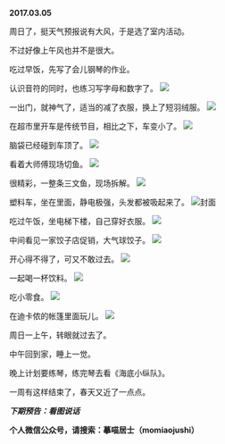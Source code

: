 
          
**2017.03.05**

周日了，挺天气预报说有大风，于是选了室内活动。

不过好像上午风也并不是很大。

吃过早饭，先写了会儿钢琴的作业。

认识音符的同时，也练习写字母和数字了。
![](http://imglf0.nosdn.127.net/img/dFdXcDljTWJCUGtUTlplQThjWUdJTm9XemNLQ0tKRGE5dU52RFFJZFJkbz0.jpg)


一出门，就神气了，适当的减了衣服，换上了短羽绒服。
![](http://imglf2.nosdn.127.net/img/a3lNN2NJOGRpNnFQTkltQUVEbFU3UXI1Ny9uaEFVNGM1NXpyNXVSRUtBYz0.jpg)


在超市里开车是传统节目，相比之下，车变小了。
![](http://imglf1.nosdn.127.net/img/TEgvSlBrOG9YbVpOWHpISXpDa0k3WWdZUkZLcmNzT3lubkYxRFJkdmE1QT0.jpg)


脑袋已经碰到车顶了。
![](http://imglf0.nosdn.127.net/img/TGFac1BkWjBsUy9pTUxqRVBqZU96SnpQYi9KVUxkYzJpV1h4SUNLQ3Zocz0.jpg)


看着大师傅现场切鱼。
![](http://imglf.nosdn.127.net/img/NHF4NW9vT1gwaTVGSFpOcC9mOHNRTlk0QlNGSFNyMk04eThPaTZoa2xyQT0.jpg)


很精彩，一整条三文鱼，现场拆解。
![](http://imglf2.nosdn.127.net/img/akYwYzVDeHVQcVlRQVNpMndTckxic0JpbTVOYkhaVHlMdnd6L3RMZktoVT0.jpg)


塑料车，坐在里面，静电极强，头发都被吸起来了。
![](http://imglf0.nosdn.127.net/img/Q3g4TC9VTEpEb2l5WDRMQWE5ZnFJVGt2VkZQdlFqSjFpS3FnTHRuVzlTRT0.jpg)封面


吃过午饭，坐电梯下楼，自己穿好衣服。
![](http://imglf.nosdn.127.net/img/VDhJVTRHdmtUNmFuQVBlMGlJcUYrUVU1Nm1oait0NDJRUUdKdUhoK0Zwaz0.jpg)


中间看见一家饺子店促销，大气球饺子。
![](http://imglf.nosdn.127.net/img/N3luNXhMbGppYjhSV243c1BkdDloWk1qRUt6YzFvMjByRHNCT3JWTjFRcz0.jpg)


开心得不得了，可又不敢过去。
![](http://imglf.nosdn.127.net/img/ci81QkNzSHdrRXQxSkpLUisrMU81R1dDY2pRWFdIazAvUmtjSUtwaU9YWT0.jpg)


一起喝一杯饮料。
![](http://imglf.nosdn.127.net/img/M3BFNXo5cWdvblNsVWtYT0I0b1NoTkFnMUY3N3FNY3VHY0ozRkUybDA5MD0.jpg)


吃小零食。
![](http://imglf.nosdn.127.net/img/ZlZhVnZrcVRTSGNVOVErb2U5RkN4RUVMM0dOOWJBM08vektDdnFrMVBPUT0.jpg)


在迪卡侬的帐篷里面玩儿。
![](http://imglf1.nosdn.127.net/img/RmlBR2lvc0ZES2VOZWt0Um5qc3NxVTRHK3FVcU9pVDRNUWYxZnNaK1h0UT0.jpg)


周日一上午，转眼就过去了。

中午回到家，睡上一觉。

晚上计划要练琴，练完琴去看《海底小纵队》。

一周有这样结束了，春天又近了一点点。


***下期预告：看图说话***


**个人微信公众号，请搜索：摹喵居士（momiaojushi）**

        